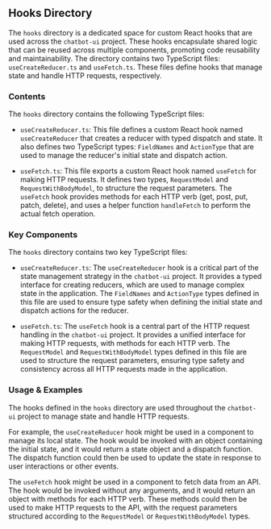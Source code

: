 
## Hooks Directory

The `hooks` directory is a dedicated space for custom React hooks that are used across the `chatbot-ui` project. These hooks encapsulate shared logic that can be reused across multiple components, promoting code reusability and maintainability. The directory contains two TypeScript files: `useCreateReducer.ts` and `useFetch.ts`. These files define hooks that manage state and handle HTTP requests, respectively.

### Contents

The `hooks` directory contains the following TypeScript files:

- `useCreateReducer.ts`: This file defines a custom React hook named `useCreateReducer` that creates a reducer with typed dispatch and state. It also defines two TypeScript types: `FieldNames` and `ActionType` that are used to manage the reducer's initial state and dispatch action.

- `useFetch.ts`: This file exports a custom React hook named `useFetch` for making HTTP requests. It defines two types, `RequestModel` and `RequestWithBodyModel`, to structure the request parameters. The `useFetch` hook provides methods for each HTTP verb (get, post, put, patch, delete), and uses a helper function `handleFetch` to perform the actual fetch operation.

### Key Components

The `hooks` directory contains two key TypeScript files:

- `useCreateReducer.ts`: The `useCreateReducer` hook is a critical part of the state management strategy in the `chatbot-ui` project. It provides a typed interface for creating reducers, which are used to manage complex state in the application. The `FieldNames` and `ActionType` types defined in this file are used to ensure type safety when defining the initial state and dispatch actions for the reducer.

- `useFetch.ts`: The `useFetch` hook is a central part of the HTTP request handling in the `chatbot-ui` project. It provides a unified interface for making HTTP requests, with methods for each HTTP verb. The `RequestModel` and `RequestWithBodyModel` types defined in this file are used to structure the request parameters, ensuring type safety and consistency across all HTTP requests made in the application.

### Usage & Examples

The hooks defined in the `hooks` directory are used throughout the `chatbot-ui` project to manage state and handle HTTP requests.

For example, the `useCreateReducer` hook might be used in a component to manage its local state. The hook would be invoked with an object containing the initial state, and it would return a state object and a dispatch function. The dispatch function could then be used to update the state in response to user interactions or other events.

The `useFetch` hook might be used in a component to fetch data from an API. The hook would be invoked without any arguments, and it would return an object with methods for each HTTP verb. These methods could then be used to make HTTP requests to the API, with the request parameters structured according to the `RequestModel` or `RequestWithBodyModel` types.
